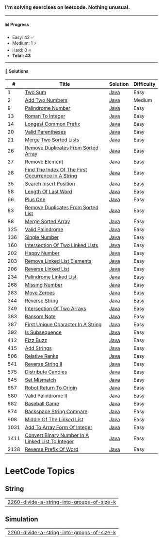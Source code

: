 ### I'm solving exercises on leetcode. Nothing unusual.
---

#### 📊 Progress

- Easy: 42 ✅  
- Medium: 1 ⚡  
- Hard: 0 🔥  
- **Total: 43**

---

#### 📘 Solutions

| #   | Title | Solution | Difficulty |
|-----|-------|----------|------------|
| 1 | [Two Sum](https://leetcode.com/problems/two-sum) | [Java](0001-two-sum) | Easy |
| 2 | [Add Two Numbers](https://leetcode.com/problems/add-two-numbers) | [Java](0002-add-two-numbers) | Medium |
| 9 | [Palindrome Number](https://leetcode.com/problems/palindrome-number) | [Java](0009-palindrome-number) | Easy |
| 13 | [Roman To Integer](https://leetcode.com/problems/roman-to-integer) | [Java](0013-roman-to-integer) | Easy |
| 14 | [Longest Common Prefix](https://leetcode.com/problems/longest-common-prefix) | [Java](0014-longest-common-prefix) | Easy |
| 20 | [Valid Parentheses](https://leetcode.com/problems/valid-parentheses) | [Java](0020-valid-parentheses) | Easy |
| 21 | [Merge Two Sorted Lists](https://leetcode.com/problems/merge-two-sorted-lists) | [Java](0021-merge-two-sorted-lists) | Easy |
| 26 | [Remove Duplicates From Sorted Array](https://leetcode.com/problems/remove-duplicates-from-sorted-array) | [Java](0026-remove-duplicates-from-sorted-array) | Easy |
| 27 | [Remove Element](https://leetcode.com/problems/remove-element) | [Java](0027-remove-element) | Easy |
| 28 | [Find The Index Of The First Occurrence In A String](https://leetcode.com/problems/find-the-index-of-the-first-occurrence-in-a-string) | [Java](0028-find-the-index-of-the-first-occurrence-in-a-string) | Easy |
| 35 | [Search Insert Position](https://leetcode.com/problems/search-insert-position) | [Java](0035-search-insert-position) | Easy |
| 58 | [Length Of Last Word](https://leetcode.com/problems/length-of-last-word) | [Java](0058-length-of-last-word) | Easy |
| 66 | [Plus One](https://leetcode.com/problems/plus-one) | [Java](0066-plus-one) | Easy |
| 83 | [Remove Duplicates From Sorted List](https://leetcode.com/problems/remove-duplicates-from-sorted-list) | [Java](0083-remove-duplicates-from-sorted-list) | Easy |
| 88 | [Merge Sorted Array](https://leetcode.com/problems/merge-sorted-array) | [Java](0088-merge-sorted-array) | Easy |
| 125 | [Valid Palindrome](https://leetcode.com/problems/valid-palindrome) | [Java](0125-valid-palindrome) | Easy |
| 136 | [Single Number](https://leetcode.com/problems/single-number) | [Java](0136-single-number) | Easy |
| 160 | [Intersection Of Two Linked Lists](https://leetcode.com/problems/intersection-of-two-linked-lists) | [Java](0160-intersection-of-two-linked-lists) | Easy |
| 202 | [Happy Number](https://leetcode.com/problems/happy-number) | [Java](0202-happy-number) | Easy |
| 203 | [Remove Linked List Elements](https://leetcode.com/problems/remove-linked-list-elements) | [Java](0203-remove-linked-list-elements) | Easy |
| 206 | [Reverse Linked List](https://leetcode.com/problems/reverse-linked-list) | [Java](0206-reverse-linked-list) | Easy |
| 234 | [Palindrome Linked List](https://leetcode.com/problems/palindrome-linked-list) | [Java](0234-palindrome-linked-list) | Easy |
| 268 | [Missing Number](https://leetcode.com/problems/missing-number) | [Java](0268-missing-number) | Easy |
| 283 | [Move Zeroes](https://leetcode.com/problems/move-zeroes) | [Java](0283-move-zeroes) | Easy |
| 344 | [Reverse String](https://leetcode.com/problems/reverse-string) | [Java](0344-reverse-string) | Easy |
| 349 | [Intersection Of Two Arrays](https://leetcode.com/problems/intersection-of-two-arrays) | [Java](0349-intersection-of-two-arrays) | Easy |
| 383 | [Ransom Note](https://leetcode.com/problems/ransom-note) | [Java](0383-ransom-note) | Easy |
| 387 | [First Unique Character In A String](https://leetcode.com/problems/first-unique-character-in-a-string) | [Java](0387-first-unique-character-in-a-string) | Easy |
| 392 | [Is Subsequence](https://leetcode.com/problems/is-subsequence) | [Java](0392-is-subsequence) | Easy |
| 412 | [Fizz Buzz](https://leetcode.com/problems/fizz-buzz) | [Java](0412-fizz-buzz) | Easy |
| 415 | [Add Strings](https://leetcode.com/problems/add-strings) | [Java](0415-add-strings) | Easy |
| 506 | [Relative Ranks](https://leetcode.com/problems/relative-ranks) | [Java](0506-relative-ranks) | Easy |
| 541 | [Reverse String II](https://leetcode.com/problems/reverse-string-ii) | [Java](0541-reverse-string-ii) | Easy |
| 575 | [Distribute Candies](https://leetcode.com/problems/distribute-candies) | [Java](0575-distribute-candies) | Easy |
| 645 | [Set Mismatch](https://leetcode.com/problems/set-mismatch) | [Java](0645-set-mismatch) | Easy |
| 657 | [Robot Return To Origin](https://leetcode.com/problems/robot-return-to-origin) | [Java](0657-robot-return-to-origin) | Easy |
| 680 | [Valid Palindrome II](https://leetcode.com/problems/valid-palindrome-ii) | [Java](0680-valid-palindrome-ii) | Easy |
| 682 | [Baseball Game](https://leetcode.com/problems/baseball-game) | [Java](0682-baseball-game) | Easy |
| 874 | [Backspace String Compare](https://leetcode.com/problems/backspace-string-compare) | [Java](0874-backspace-string-compare) | Easy |
| 908 | [Middle Of The Linked List](https://leetcode.com/problems/middle-of-the-linked-list) | [Java](0908-middle-of-the-linked-list) | Easy |
| 1031 | [Add To Array Form Of Integer](https://leetcode.com/problems/add-to-array-form-of-integer) | [Java](1031-add-to-array-form-of-integer) | Easy |
| 1411 | [Convert Binary Number In A Linked List To Integer](https://leetcode.com/problems/convert-binary-number-in-a-linked-list-to-integer) | [Java](1411-convert-binary-number-in-a-linked-list-to-integer) | Easy |
| 2128 | [Reverse Prefix Of Word](https://leetcode.com/problems/reverse-prefix-of-word) | [Java](2128-reverse-prefix-of-word) | Easy |

<!---LeetCode Topics Start-->
# LeetCode Topics
## String
|  |
| ------- |
| [2260-divide-a-string-into-groups-of-size-k](https://github.com/Gushchin-A/my-kata-in-leetcode/tree/master/2260-divide-a-string-into-groups-of-size-k) |
## Simulation
|  |
| ------- |
| [2260-divide-a-string-into-groups-of-size-k](https://github.com/Gushchin-A/my-kata-in-leetcode/tree/master/2260-divide-a-string-into-groups-of-size-k) |
<!---LeetCode Topics End-->